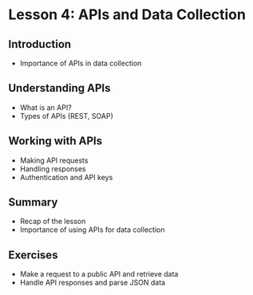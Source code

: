 # Lesson 4: APIs and Data Collection

## Introduction
- Importance of APIs in data collection

## Understanding APIs
- What is an API?
- Types of APIs (REST, SOAP)

## Working with APIs
- Making API requests
- Handling responses
- Authentication and API keys

## Summary
- Recap of the lesson
- Importance of using APIs for data collection

## Exercises
- Make a request to a public API and retrieve data
- Handle API responses and parse JSON data
